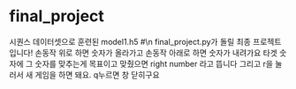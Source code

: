 # final_project
시퀀스 데이터셋으로 훈련된 model1.h5 #\n
final_project.py가 돌릴 최종 프로젝트입니다!
손동작 위로 하면 숫자가 올라가고 손동작 아래로 하면 숫자가 내려가요
타겟 숫자에 그 숫자를 맞추는게 목표이고 맞췄으면 right number 라고 뜹니다
그리고 r을 눌러서 새 게임을 하면 돼요.
q누르면 창 닫히구요
